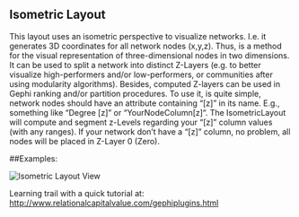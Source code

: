 ## Isometric Layout

This layout uses an isometric perspective to visualize networks. 
I.e. it generates 3D coordinates for all network nodes (x,y,z).
Thus, is a method for the visual representation of three-dimensional nodes in two dimensions.
It can be used to split a network into distinct Z-Layers 
(e.g. to better visualize high-performers and/or low-performers, or communities after using modularity algorithms).
Besides, computed Z-layers can be used in Gephi ranking and/or partition procedures.
To use it, is quite simple, network nodes should have an attribute containing “[z]” in its name. 
E.g., something like “Degree [z]” or “YourNodeColumn[z]“.
The IsometricLayout will compute and segment z-Levels regarding your “[z]” column values (with any ranges).
If your network don’t have a “[z]” column, no problem, all nodes will be placed in Z-Layer 0 (Zero).  
  
##Examples:  
  

![Isometric Layout View](http://www.relationalcapitalvalue.com/myresources/example-0-isometric-layout.png)  
  
 
  
  
Learning trail with a quick tutorial at:  
http://www.relationalcapitalvalue.com/gephiplugins.html  
  
  


